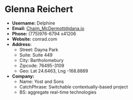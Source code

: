 # Glenna Reichert

- **Username:** Delphine
- **Email:** Chaim_McDermott@dana.io
- **Phone:** (775)976-6794 x41206
- **Website:** conrad.com
- **Address:**
  - Street: Dayna Park
  - Suite: Suite 449
  - City: Bartholomebury
  - Zipcode: 76495-3109
  - Geo: Lat 24.6463, Lng -168.8889
- **Company:**
  - Name: Yost and Sons
  - CatchPhrase: Switchable contextually-based project
  - BS: aggregate real-time technologies